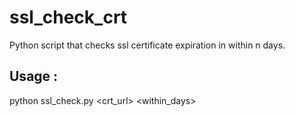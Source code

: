 # ssl_check_crt

Python script that checks ssl certificate expiration in within n days. 


## Usage : 

python ssl_check.py <crt_url> <within_days>